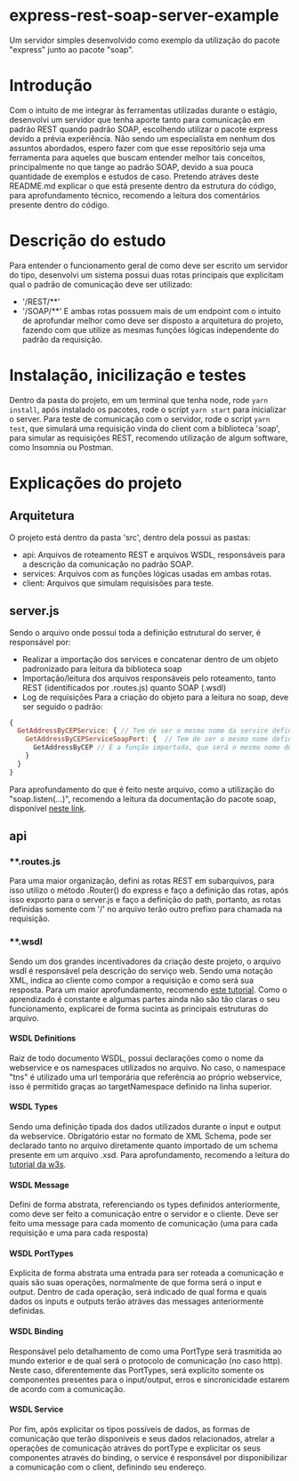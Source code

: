 # express-rest-soap-server-example 
Um servidor simples desenvolvido como exemplo da utilização do pacote "express" junto ao pacote "soap".

# Introdução
Com o intuito de me integrar às ferramentas utilizadas durante o estágio, desenvolvi um servidor que tenha aporte tanto para comunicação em padrão REST quando padrão SOAP, escolhendo utilizar o pacote express devido a prévia experiência. Não sendo um especialista em nenhum dos assuntos abordados, espero fazer com que esse repositório seja uma ferramenta para aqueles que buscam entender melhor tais conceitos, principalmente no que tange ao padrão SOAP, devido a sua pouca quantidade de exemplos e estudos de caso. Pretendo atráves deste README.md explicar o que está presente dentro da estrutura do código, para aprofundamento técnico, recomendo a leitura dos comentários presente dentro do código.

# Descrição do estudo
Para entender o funcionamento geral de como deve ser escrito um servidor do tipo, desenvolvi um sistema possui duas rotas principais que explicitam qual o padrão de comunicação deve ser utilizado:
 - '/REST/**'
 - '/SOAP/**'
E ambas rotas possuem mais de um endpoint com o intuito de aprofundar melhor como deve ser disposto a arquitetura do projeto, fazendo com que utilize as mesmas funções lógicas independente do padrão da requisição. 

# Instalação, inicilização e testes
Dentro da pasta do projeto, em um terminal que tenha node, rode ```yarn install```, após instalado os pacotes, rode o script ```yarn start``` para inicializar o server.
Para teste de comunicação com o servidor, rode o script ```yarn test```, que simulará uma requisição vinda do client com a biblioteca 'soap', para simular as requisições REST, recomendo utilização de algum software, como Insomnia ou Postman.

# Explicações do projeto
## Arquitetura
O projeto está dentro da pasta 'src', dentro dela possui as pastas:
  - api: Arquivos de roteamento REST e arquivos WSDL, responsáveis para a descrição da comunicação no padrão SOAP.
  - services: Arquivos com as funções lógicas usadas em ambas rotas.
  - client: Arquivos que simulam requisisões para teste.

## server.js
Sendo o arquivo onde possui toda a definição estrutural do server, é responsável por:
  - Realizar a importação dos services e concatenar dentro de um objeto padronizado para leitura da biblioteca soap
  - Importação/leitura dos arquivos responsáveis pelo roteamento, tanto REST (identificados por .routes.js) quanto SOAP (.wsdl)
  - Log de requisições
Para a criação do objeto para a leitura no soap, deve ser seguido o padrão:
```javascript
{
  GetAddressByCEPService: { // Tem de ser o mesmo nome da service definido nas ultimas linhas do wsdl
    GetAddressByCEPServiceSoapPort: {  // Tem de ser o mesmo nome definido na portType 
      GetAddressByCEP // É a função importada, que será o mesmo nome do serviço chamado pelo client
    }
  }
}
``` 
Para aprofundamento do que é feito neste arquivo, como a utilização do "soap.listen(...)", recomendo a leitura da documentação do pacote soap, disponível [neste link](https://www.npmjs.com/package/soap).

## api
### **.routes.js
Para uma maior organização, defini as rotas REST em subarquivos, para isso utilizo o método .Router() do express e faço a definição das rotas, após isso exporto para o server.js e faço a definição do path, portanto, as rotas definidas somente com '/' no arquivo terão outro prefixo para chamada na requisição.

### **.wsdl
Sendo um dos grandes incentivadores da criação deste projeto, o arquivo wsdl é responsável pela descrição do serviço web. Sendo uma notação XML, indica ao cliente como compor a requisição e como será sua resposta. Para um maior aprofundamento, recomendo [este tutorial](https://www.tutorialspoint.com/wsdl/index.htm). Como o aprendizado é constante e algumas partes ainda não são tão claras o seu funcionamento, explicarei de forma sucinta as principais estruturas do arquivo. 

#### WSDL Definitions
Raiz de todo documento WSDL, possui declarações como o nome da webservice e os namespaces utilizados no arquivo. 
No caso, o namespace "tns" é utilizado uma url temporária que referência ao próprio webservice, isso é permitido graças ao targetNamespace definido na linha superior.

#### WSDL Types
Sendo uma definição tipada dos dados utilizados durante o input e output da webservice. 
Obrigatório estar no formato de XML Schema, pode ser declarado tanto no arquivo diretamente quanto importado de um schema presente em um arquivo .xsd. 
Para aprofundamento, recomendo a leitura do [tutorial da w3s](https://www.w3schools.com/xml/schema_intro.asp).

#### WSDL Message
Defini de forma abstrata, referenciando os types definidos anteriormente, como deve ser feito a comunicação entre o servidor e o cliente.
Deve ser feito uma message para cada momento de comunicação (uma para cada requisição e uma para cada resposta)

#### WSDL PortTypes
Explicita de forma abstrata uma entrada para ser roteada a comunicação e quais são suas operações, normalmente de que forma será o input e output.
Dentro de cada operação, será indicado de qual forma e quais dados os inputs e outputs terão atráves das messages anteriormente definidas.

#### WSDL Binding
Responsável pelo detalhamento de como uma PortType será trasmitida ao mundo exterior e de qual será o protocolo de comunicação (no caso http).
Neste caso, diferentemente das PortTypes, será explicito somente os componentes presentes para o input/output, erros e sincronicidade estarem de acordo com a comunicação.  

#### WSDL Service
Por fim, após explicitar os tipos possíveis de dados, as formas de comunicação que terão disponíveis e seus dados relacionados, atrelar a operações de comunicação atráves do portType e explicitar os seus componentes através do binding, o service é responsável por disponibilizar a comunicação com o client, definindo seu endereço.

